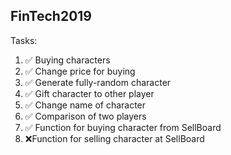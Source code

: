 ## FinTech2019 
  Tasks:
  1. ✅ Buying characters
  2. ✅ Change price for buying
  3. ✅ Generate fully-random character
  4. ✅ Gift character to other player
  5. ✅ Change name of character
  6. ✅ Comparison of two players
  7. ✅ Function for buying character from SellBoard
  8. ❌Function for selling character at SellBoard  
